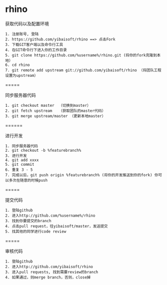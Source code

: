 rhino
=====

获取代码以及配置环境

    1. 注册账号, 登陆
    2. https://github.com/yibaisoft/rhino ==> 点击Fork
    3. 下载GIT客户端以及命令行工具
    4. 在GIT命令行下进入你的工作目录
    5. git clone https://github.com/%username%/rhino.git (将你的fork克隆到本地）
    6. cd rhino
    7. git remote add upstream git://github.com/yibaisoft/rhino （将团队工程设置为upstream）

=====

同步服务器代码

    1. git checkout master  （切换到master）
    2. git fetch upstream   （获取团队的master代码）
    3. git merge upstream/master （更新本地master）


======

进行开发

    1. 同步服务器代码
    2. git checkout -b %featurebranch%
    3. 进行开发
    4. git add xxxx
    5. git commit
    6. 重复 3 - 5
    7. 完成以后，git push origin %featurebranch% (将你的开发推送到你的fork) 你可以多次在随意的时候push

=====

提交代码

    1. 登陆github
    2. 进入http://github.com/%username%/rhino
    3. 找到你要提交的branch
    4. 点击pull request，往yibaisoft/master，发送提交
    5. 找其他的同学进行code review

=====

审核代码

    1. 登陆github
    2. 进入http://github.com/yibaisoft/rhino
    3. 进入pull requests, 找到需要review的branch
    4. 如果通过，则merge branch，否则，close掉

